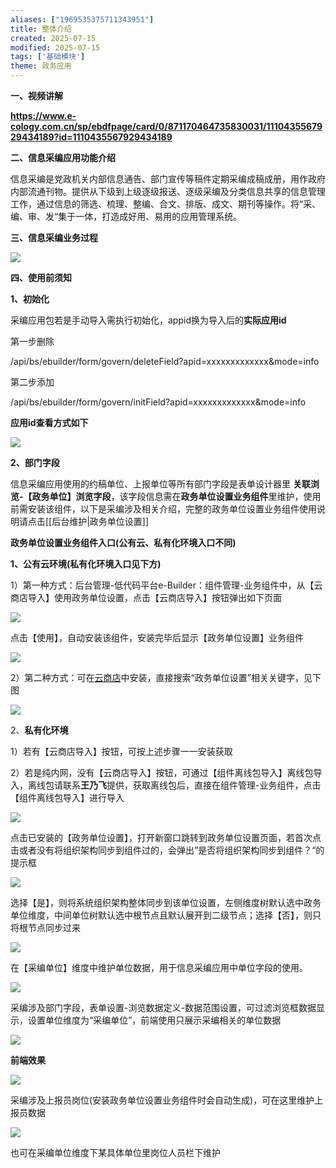 ```yaml
---
aliases: ["1969535375711343951"]
title: 整体介绍
created: 2025-07-15
modified: 2025-07-15
tags: ['基础模块']
theme: 政务应用
---
```


**一、视频讲解**

**https://www.e-cology.com.cn/sp/ebdfpage/card/0/871170464735830031/1110435567929434189?id=1110435567929434189**

**二、信息采编应用功能介绍**

信息采编是党政机关内部信息通告、部门宣传等稿件定期采编成稿成册，用作政府内部流通刊物。提供从下级到上级逐级报送、逐级采编及分类信息共享的信息管理工作，通过信息的筛选、梳理、整编、合文、排版、成文、期刊等操作。将“采、编、审、发“集于一体，打造成好用、易用的应用管理系统。

**三、信息采编业务过程**

![](https://myhelpdoc.oss-cn-heyuan.aliyuncs.com/mdimages/6ea1e7b107a1a3eebb9759b7316dbef7.jpg)

**四、使用前须知**

**1、初始化**

采编应用包若是手动导入需执行初始化，appid换为导入后的**实际应用id**

第一步删除

/api/bs/ebuilder/form/govern/deleteField?apid=xxxxxxxxxxxxx&mode=info

第二步添加

/api/bs/ebuilder/form/govern/initField?apid=xxxxxxxxxxxxx&mode=info

**应用id查看方式如下**

![](https://myhelpdoc.oss-cn-heyuan.aliyuncs.com/mdimages/8d2fbea4828706b8d34e0e987dea0eda.jpg)

**2、部门字段**

信息采编应用使用的约稿单位、上报单位等所有部门字段是表单设计器里 **关联浏览-【政务单位】浏览字段**，该字段信息需在**政务单位设置业务组件**里维护，使用前需安装该组件，以下是采编涉及相关介绍，完整的政务单位设置业务组件使用说明请点击[[后台维护|政务单位设置]]

**政务单位设置业务组件入口(公有云、私有化环境入口不同)**

**1、**公有云环境**(**私有化环境入口见下方**)**

1）第一种方式：后台管理-低代码平台e-Builder：组件管理-业务组件中，从【云商店导入】使用政务单位设置，点击【云商店导入】按钮弹出如下页面

![](https://myhelpdoc.oss-cn-heyuan.aliyuncs.com/mdimages/7f8ab7d3ef3e5bca71930cd76b43e458.jpg)

点击【使用】，自动安装该组件，安装完毕后显示【政务单位设置】业务组件

![](https://myhelpdoc.oss-cn-heyuan.aliyuncs.com/mdimages/d749961054b0453fb807e494f57e9cde.jpg)

2）第二种方式：可在[云商店](https://weapp.eteams.cn/sp/cloudstore/case/all/normal?wea_link_keep_tempOtherToken=af55b0ec05d3c71d9edabc87c645434fca39a3ae2300cb0535b6bd538beff05046dda04e077ca3ccc5c47d80e46373a423ea8b79e49d440fa238d6364441801c&searchName%3D%E6%94%BF%E5%8A%A1= "云商店")中安装，直接搜索“政务单位设置”相关关键字，见下图

![](https://myhelpdoc.oss-cn-heyuan.aliyuncs.com/mdimages/c11617edea6d24d6c6a5ae130a724ed4.jpg)

2、**私有化环境**

1）若有【云商店导入】按钮，可按上述步骤一一安装获取

2）若是纯内网，没有【云商店导入】按钮，可通过【组件离线包导入】离线包导入，离线包请联系**王乃飞**提供，获取离线包后，直接在组件管理-业务组件，点击【组件离线包导入】进行导入

![](https://myhelpdoc.oss-cn-heyuan.aliyuncs.com/mdimages/416bc3cffcd8a6d2d314f5ab7b270238.jpg)

点击已安装的【政务单位设置】，打开新窗口跳转到政务单位设置页面，若首次点击或者没有将组织架构同步到组件过的，会弹出”是否将组织架构同步到组件？“的提示框

![](https://myhelpdoc.oss-cn-heyuan.aliyuncs.com/mdimages/9a2c76d31f67d0821b3e8481019f5d2c.jpg)

选择【是】，则将系统组织架构整体同步到该单位设置，左侧维度树默认选中政务单位维度，中间单位树默认选中根节点且默认展开到二级节点；选择【否】，则只将根节点同步过来

![](https://myhelpdoc.oss-cn-heyuan.aliyuncs.com/mdimages/f2854411dd793acfae6e4d900eca4a31.jpg)

在【采编单位】维度中维护单位数据，用于信息采编应用中单位字段的使用。

![](https://myhelpdoc.oss-cn-heyuan.aliyuncs.com/mdimages/38df8663f3409cf1fdc32c99793d5af2.jpg)

采编涉及部门字段，表单设置-浏览数据定义-数据范围设置，可过滤浏览框数据显示，设置单位维度为“采编单位”，前端使用只展示采编相关的单位数据

![](https://myhelpdoc.oss-cn-heyuan.aliyuncs.com/mdimages/8458590edb28b71714a09bc626d6b367.jpg)

**前端效果**

![](https://myhelpdoc.oss-cn-heyuan.aliyuncs.com/mdimages/ad01d723e507d5f63df2a6be0842240e.jpg)

采编涉及上报员岗位(安装政务单位设置业务组件时会自动生成)，可在这里维护上报员数据

![](https://myhelpdoc.oss-cn-heyuan.aliyuncs.com/mdimages/9015774a0993be89253ec6fe2ef33475.jpg)

也可在采编单位维度下某具体单位里岗位人员栏下维护


